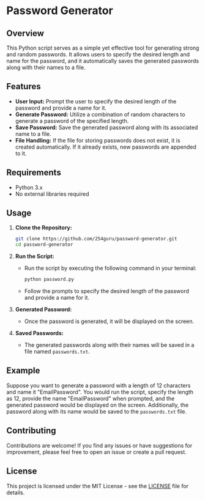 # Password Generator

## Overview

This Python script serves as a simple yet effective tool for generating strong and random passwords. It allows users to specify the desired length and name for the password, and it automatically saves the generated passwords along with their names to a file.

## Features

- **User Input:** Prompt the user to specify the desired length of the password and provide a name for it.
- **Generate Password:** Utilize a combination of random characters to generate a password of the specified length.
- **Save Password:** Save the generated password along with its associated name to a file.
- **File Handling:** If the file for storing passwords does not exist, it is created automatically. If it already exists, new passwords are appended to it.

## Requirements

- Python 3.x
- No external libraries required

## Usage

1. **Clone the Repository:**
    ```bash
    git clone https://github.com/254guru/password-generator.git
    cd password-generator
    ```

2. **Run the Script:**
    - Run the script by executing the following command in your terminal:
        ```bash
        python password.py
        ```
    - Follow the prompts to specify the desired length of the password and provide a name for it.

3. **Generated Password:**
    - Once the password is generated, it will be displayed on the screen.
    
4. **Saved Passwords:**
    - The generated passwords along with their names will be saved in a file named `passwords.txt`.

## Example

Suppose you want to generate a password with a length of 12 characters and name it "EmailPassword". You would run the script, specify the length as 12, provide the name "EmailPassword" when prompted, and the generated password would be displayed on the screen. Additionally, the password along with its name would be saved to the `passwords.txt` file.

## Contributing

Contributions are welcome! If you find any issues or have suggestions for improvement, please feel free to open an issue or create a pull request.

## License

This project is licensed under the MIT License - see the [LICENSE](LICENSE) file for details.

